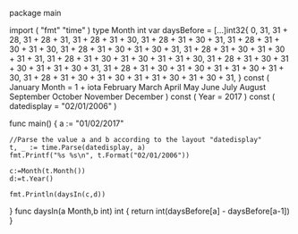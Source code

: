 package main

import (
	"fmt"
	"time"
)
type Month int
var daysBefore = [...]int32{
  	0,
  	31,
  	31 + 28,
  	31 + 28 + 31,
  	31 + 28 + 31 + 30,
  	31 + 28 + 31 + 30 + 31,
  	31 + 28 + 31 + 30 + 31 + 30,
  	31 + 28 + 31 + 30 + 31 + 30 + 31,
  	31 + 28 + 31 + 30 + 31 + 30 + 31 + 31,
  	31 + 28 + 31 + 30 + 31 + 30 + 31 + 31 + 30,
  	31 + 28 + 31 + 30 + 31 + 30 + 31 + 31 + 30 + 31,
  	31 + 28 + 31 + 30 + 31 + 30 + 31 + 31 + 30 + 31 + 30,
  	31 + 28 + 31 + 30 + 31 + 30 + 31 + 31 + 30 + 31 + 30 + 31,
  }
	const (
        January Month = 1 + iota
        February
        March
        April
        May
        June
        July
        August
        September
        October
        November
        December
)
const (
			Year = 2017
)
const (
	datedisplay = "02/01/2006"
)

func main() {
	a := "01/02/2017"

	//Parse the value a and b according to the layout "datedisplay"
	t, _ := time.Parse(datedisplay, a)
	fmt.Printf("%s %s\n", t.Format("02/01/2006"))

	c:=Month(t.Month())
	d:=t.Year()

 	fmt.Println(daysIn(c,d))

}
func daysIn(a Month,b int) int {
  	return int(daysBefore[a] - daysBefore[a-1])
}
